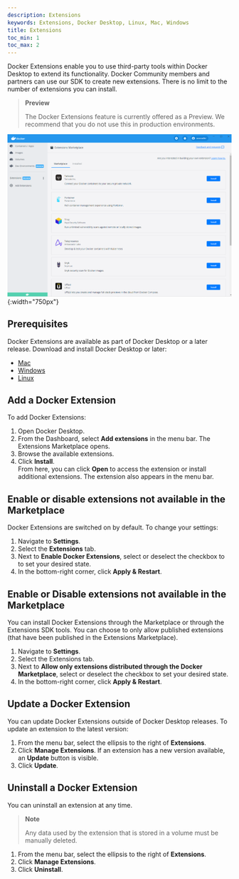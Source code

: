 ```yaml
---
description: Extensions
keywords: Extensions, Docker Desktop, Linux, Mac, Windows
title: Extensions
toc_min: 1
toc_max: 2
---
```


Docker Extensions enable you to use third-party tools within Docker Desktop to extend its functionality. Docker Community members and partners can use our SDK  to create new extensions. There is no limit to the number of extensions you can install.

> **Preview**
>
>The Docker Extensions feature is currently offered as a Preview. We recommend that you do not use this in production environments.

![extenstions](images/extensions-image.PNG){:width="750px"}

## Prerequisites

Docker Extensions are available as part of Docker Desktop <insert release number> or a later release. Download and install Docker Desktop <insert release number> or later:

* [Mac](mac/release-notes/index.md)
* [Windows](windows/release-notes/index.md)
* [Linux](linux/index.md)

## Add a Docker Extension

To add Docker Extensions:

1. Open Docker Desktop.
2. From the Dashboard, select **Add extensions** in the menu bar. 
The Extensions Marketplace opens. 
2. Browse the available extensions.
3. Click **Install**.<br>
From here, you can click **Open** to access the extension or install additional extensions. The extension also appears in the menu bar.

## Enable or disable extensions not available in the Marketplace

 Docker Extensions are switched on by default. To change your settings:

1. Navigate to  **Settings**.
2. Select the **Extensions** tab.
3. Next to **Enable Docker Extensions**, select or deselect the checkbox to to set your desired state.
4. In the bottom-right corner, click **Apply & Restart**.

## Enable or Disable extensions not available in the Marketplace

You can install Docker Extensions through the Marketplace or through the Extensions SDK tools. You can choose to only allow published extensions (that have been published in the Extensions Marketplace).

1. Navigate to **Settings**.
2. Select the Extensions tab.
3. Next to **Allow only extensions distributed through the Docker Marketplace**, select or deselect the checkbox to set your desired state.
4. In the bottom-right corner, click **Apply & Restart**.

## Update a Docker Extension
You can update Docker Extensions outside of Docker Desktop releases. To update an extension to the latest version:

1. From the menu bar, select the ellipsis to the right of **Extensions**.
2. Click **Manage Extensions**.
If an extension has a new version available, an **Update** button is visible.
3. Click **Update**.

## Uninstall a Docker Extension
 You can uninstall an extension at any time. 
 
 > **Note**  
 >
 >Any data used by the extension that is stored in a volume must be manually deleted. 

1. From the menu bar, select the ellipsis to the right of **Extensions**.
2. Click **Manage Extensions**.
3. Click **Uninstall**.
